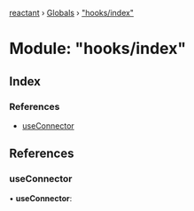 [reactant](../README.md) › [Globals](../globals.md) › ["hooks/index"](_hooks_index_.md)

# Module: "hooks/index"

## Index

### References

* [useConnector](_hooks_index_.md#useconnector)

## References

###  useConnector

• **useConnector**:
